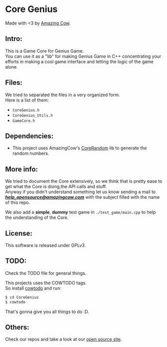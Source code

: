 Core Genius
====
Made with <3 by [Amazing Cow](http://www.amazingcow.com).

<!-- ####################################################################### -->
<!-- ####################################################################### -->

## Intro:

This is a Game Core for Genius Game.   
You can use it as a "lib" for making Genius Game in C++ concentrating 
your efforts in making a cool game interface and letting the logic of the 
game alone.



<!-- ####################################################################### -->
<!-- ####################################################################### -->

## Files:

We tried to separated the files in a very organized form.   
Here is a list of them:

* ```CoreGenius.h```
* ```CoreGenius_Utils.h```
* ```GameCore.h```



<!-- ####################################################################### -->
<!-- ####################################################################### -->

## Dependencies:

* This project uses AmazingCow's [CoreRandom](http://www.github.com/AmazingCow-Game-Core/CoreRandom)
  lib to generate the random numbers.



<!-- ####################################################################### -->
<!-- ####################################################################### -->

## More info:

We tried to document the Core extensively, so we think that is pretty ease to 
get what the Core is doing,the API calls and stuff.   
Anyway if you didn't understand something let us know sending a mail to 
***help_opensource@amazingcow.com*** with the subject filled with the 
name of this repo.

We also add a **simple**, **dummy** test game in ```./test_game/main.cpp``` to 
help the understanding of the Core.



<!-- ####################################################################### -->
<!-- ####################################################################### -->

## License:

This software is released under GPLv3.



<!-- ####################################################################### -->
<!-- ####################################################################### -->

## TODO:

Check the TODO file for general things.

This projects uses the COWTODO tags.   
So install [cowtodo](http://www.github.com/AmazingCow-Tools/COWTODO.html) and run:

``` bash
$ cd CoreGenius
$ cowtodo 
```

That's gonna give you all things to do :D.



<!-- ####################################################################### -->
<!-- ####################################################################### -->

## Others:

Check our repos and take a look at our [open source site](http://opensource.amazingcow.com).
